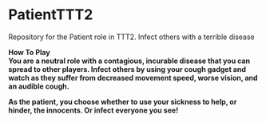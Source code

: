 # PatientTTT2
Repository for the Patient role in TTT2. Infect others with a terrible disease

<b>How To Play<b><br>
You are a neutral role with a contagious, incurable disease that you can spread to other players.
Infect others by using your cough gadget and watch as they suffer from decreased movement speed, worse vision, and an audible cough.

As the patient, you choose whether to use your sickness to help, or hinder, the innocents. Or infect everyone you see!
